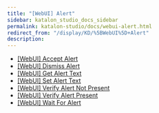 ```yaml
---
title: "[WebUI] Alert" 
sidebar: katalon_studio_docs_sidebar
permalink: katalon-studio/docs/webui-alert.html 
redirect_from: "/display/KD/%5BWebUI%5D+Alert" 
description: 
---
```

*   [\[WebUI\] Accept Alert](/display/KD/%5BWebUI%5D+Accept+Alert)
*   [\[WebUI\] Dismiss Alert](/display/KD/%5BWebUI%5D+Dismiss+Alert)
*   [\[WebUI\] Get Alert Text](/display/KD/%5BWebUI%5D+Get+Alert+Text)
*   [\[WebUI\] Set Alert Text](/display/KD/%5BWebUI%5D+Set+Alert+Text)
*   [\[WebUI\] Verify Alert Not Present](/display/KD/%5BWebUI%5D+Verify+Alert+Not+Present)
*   [\[WebUI\] Verify Alert Present](/display/KD/%5BWebUI%5D+Verify+Alert+Present)
*   [\[WebUI\] Wait For Alert](/display/KD/%5BWebUI%5D+Wait+For+Alert)